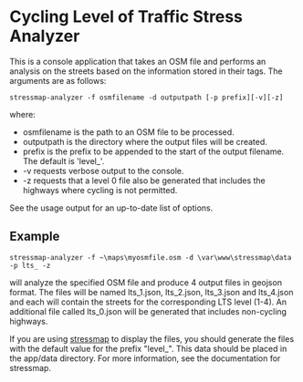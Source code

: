 # Cycling Level of Traffic Stress Analyzer

This is a console application that takes an OSM file and performs an analysis on the streets based on the information stored in their tags. The arguments are as follows:

 `stressmap-analyzer -f osmfilename -d outputpath [-p prefix][-v][-z]`
 
 where:
 
 * osmfilename   is the path to an OSM file to be processed.
 * outputpath    is the directory where the output files will be created.
 * prefix        is the prefix to be appended to the start of the output filename. The default is 'level_'.
 * -v            requests verbose output to the console.
 * -z            requests that a level 0 file also be generated that includes the highways where cycling is not permitted.
  
See the usage output for an up-to-date list of options.

 ## Example ##
 
 `stressmap-analyzer -f ~\maps\myosmfile.osm -d \var\www\stressmap\data -p lts_ -z`
 
 will analyze the specified OSM file and produce 4 output files in geojson format. The files will be named lts_1.json, lts_2.json, lts_3.json and lts_4.json and each will contain the streets for the corresponding LTS level (1-4). An additional file called lts_0.json will be generated that includes non-cycling highways.
 
 If you are using [stressmap](https://github.com/rcmc2020/stressmap) to display the files, you should generate the files with the default value for the prefix "level_". This data should be placed in the app/data directory. For more information, see the documentation for stressmap.
